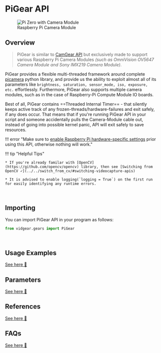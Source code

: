 <!--
===============================================
vidgear library source-code is deployed under the Apache 2.0 License:

Copyright (c) 2019 Abhishek Thakur(@abhiTronix) <abhi.una12@gmail.com>

Licensed under the Apache License, Version 2.0 (the "License");
you may not use this file except in compliance with the License.
You may obtain a copy of the License at

   http://www.apache.org/licenses/LICENSE-2.0

Unless required by applicable law or agreed to in writing, software
distributed under the License is distributed on an "AS IS" BASIS,
WITHOUT WARRANTIES OR CONDITIONS OF ANY KIND, either express or implied.
See the License for the specific language governing permissions and
limitations under the License.
===============================================
-->

# PiGear API 

<figure>
  <img src="../../../assets/images/picam2.webp" alt="Pi Zero with Camera Module" loading="lazy" class="center" />
  <figcaption>Raspberry Pi Camera Module</figcaption>
</figure>

## Overview

> PiGear is similar to [CamGear API](../../camgear/overview/) but exclusively made to support various Raspberry Pi Camera Modules _(such as OmniVision OV5647 Camera Module and Sony IMX219 Camera Module)_.

PiGear provides a flexible multi-threaded framework around complete [picamera](https://picamera.readthedocs.io/en/release-1.13/index.html) python library, and provide us the ability to exploit almost all of its parameters like `brightness, saturation, sensor_mode, iso, exposure, etc.` effortlessly. Furthermore, PiGear also supports multiple camera modules, such as in the case of Raspberry-Pi Compute Module IO boards.

Best of all, PiGear contains ==Threaded Internal Timer== - that silently keeps active track of any frozen-threads/hardware-failures and exit safely, if any does occur. That means that if you're running PiGear API in your script and someone accidentally pulls the Camera-Module cable out, instead of going into possible kernel panic, API will exit safely to save resources.

!!! error "Make sure to [enable Raspberry Pi hardware-specific settings](https://picamera.readthedocs.io/en/release-1.13/quickstart.html) prior using this API, otherwise nothing will work."

!!! tip "Helpful Tips"

	* If you're already familar with [OpenCV](https://github.com/opencv/opencv) library, then see [Switching from OpenCV ➶](../../switch_from_cv/#switching-videocapture-apis)

	* It is advised to enable logging(`logging = True`) on the first run for easily identifying any runtime errors.


&thinsp; 

## Importing

You can import PiGear API in your program as follows:

```python
from vidgear.gears import PiGear
```

&thinsp;

## Usage Examples

<div>
<a href="../usage/">See here 🚀</a>
</div>


## Parameters

<div>
<a href="../params/">See here 🚀</a>
</div>

## References

<div>
<a href="../../../bonus/reference/pigear/">See here 🚀</a>
</div>


## FAQs

<div>
<a href="../../../help/pigear_faqs/">See here 🚀</a>
</div>  


&thinsp;